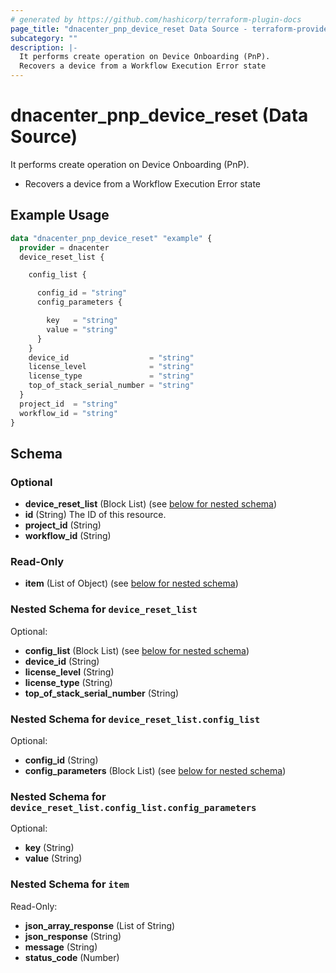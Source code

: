 ```yaml
---
# generated by https://github.com/hashicorp/terraform-plugin-docs
page_title: "dnacenter_pnp_device_reset Data Source - terraform-provider-dnacenter"
subcategory: ""
description: |-
  It performs create operation on Device Onboarding (PnP).
  Recovers a device from a Workflow Execution Error state
---
```


# dnacenter_pnp_device_reset (Data Source)

It performs create operation on Device Onboarding (PnP).

- Recovers a device from a Workflow Execution Error state

## Example Usage

```terraform
data "dnacenter_pnp_device_reset" "example" {
  provider = dnacenter
  device_reset_list {

    config_list {

      config_id = "string"
      config_parameters {

        key   = "string"
        value = "string"
      }
    }
    device_id                  = "string"
    license_level              = "string"
    license_type               = "string"
    top_of_stack_serial_number = "string"
  }
  project_id  = "string"
  workflow_id = "string"
}
```

<!-- schema generated by tfplugindocs -->
## Schema

### Optional

- **device_reset_list** (Block List) (see [below for nested schema](#nestedblock--device_reset_list))
- **id** (String) The ID of this resource.
- **project_id** (String)
- **workflow_id** (String)

### Read-Only

- **item** (List of Object) (see [below for nested schema](#nestedatt--item))

<a id="nestedblock--device_reset_list"></a>
### Nested Schema for `device_reset_list`

Optional:

- **config_list** (Block List) (see [below for nested schema](#nestedblock--device_reset_list--config_list))
- **device_id** (String)
- **license_level** (String)
- **license_type** (String)
- **top_of_stack_serial_number** (String)

<a id="nestedblock--device_reset_list--config_list"></a>
### Nested Schema for `device_reset_list.config_list`

Optional:

- **config_id** (String)
- **config_parameters** (Block List) (see [below for nested schema](#nestedblock--device_reset_list--config_list--config_parameters))

<a id="nestedblock--device_reset_list--config_list--config_parameters"></a>
### Nested Schema for `device_reset_list.config_list.config_parameters`

Optional:

- **key** (String)
- **value** (String)




<a id="nestedatt--item"></a>
### Nested Schema for `item`

Read-Only:

- **json_array_response** (List of String)
- **json_response** (String)
- **message** (String)
- **status_code** (Number)


